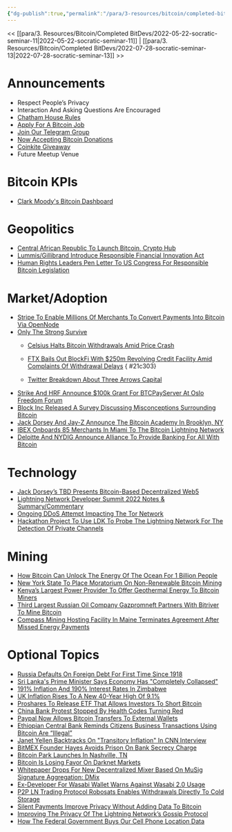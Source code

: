 ```yaml
---
{"dg-publish":true,"permalink":"/para/3-resources/bitcoin/completed-bit-devs/2022-06-27-socratic-seminar-12/","title":"Socratic 12","tags":["bitdevs, socratic-12, bitcoin, resource"],"noteIcon":"2","created":"2022-11-21T22:26:28.386-10:00","updated":"2023-04-06T10:57:52.396-10:00"}
---
```



<< [[para/3. Resources/Bitcoin/Completed BitDevs/2022-05-22-socratic-seminar-11\|2022-05-22-socratic-seminar-11]] | [[para/3. Resources/Bitcoin/Completed BitDevs/2022-07-28-socratic-seminar-13\|2022-07-28-socratic-seminar-13]] >>

# Announcements

- Respect People’s Privacy
- Interaction And Asking Questions Are Encouraged
- [Chatham House Rules](https://www.chathamhouse.org/about-us/chatham-house-rule)
- [Apply For A Bitcoin Job](https://bitcoinerjobs.com/)
- [Join Our Telegram Group](https://t.me/+Uh9gbHO9EHFkZWJh)
- [Now Accepting Bitcoin Donations](https://checkout.opennode.com/p/5dea6b7a-d33c-4fda-b54c-98f092814c7d)
- [Coinkite Giveaway](https://coinkite.com/)
- Future Meetup Venue

# Bitcoin KPIs

- [Clark Moody's Bitcoin Dashboard](https://bitcoin.clarkmoody.com/dashboard/)

# Geopolitics

- [Central African Republic To Launch Bitcoin, Crypto Hub](https://bitcoinmagazine.com/business/central-african-republic-to-launch-bitcoin-crypto-hub)
- [Lummis/Gillibrand Introduce Responsible Financial Innovation Act](https://bitcoinmagazine.com/business/heres-whats-in-senator-lummis-bitcoin-bill)
- [Human Rights Leaders Pen Letter To US Congress For Responsible Bitcoin Legislation](https://bitcoinmagazine.com/legal/human-rights-leaders-write-bitcoin-letter-to-congress)

# Market/Adoption

- [Stripe To Enable Millions Of Merchants To Convert Payments Into Bitcoin Via OpenNode](https://bitcoinmagazine.com/business/stripe-and-opennode-to-release-app-for-bitcoin-payments)
- [Only The Strong Survive](https://www.uncerto.com/only-the-strong-survive)
  - [Celsius Halts Bitcoin Withdrawals Amid Price Crash](https://bitcoinmagazine.com/markets/celsius-halts-bitcoin-withdrawals-what-went-wrong)
  - [FTX Bails Out BlockFi With $250m Revolving Credit Facility Amid Complaints Of Withdrawal Delays](https://nitter.net/BlockFiZac/status/1539216594383028224)
{ #21c303}

  - [Twitter Breakdown About Three Arrows Capital](https://twitter.com/FatManTerra/status/1539974901464895490)
- [Strike And HRF Announce $100k Grant For BTCPayServer At Oslo Freedom Forum](https://nitter.net/BtcpayServer/status/1529065438298120198)
- [Block Inc Released A Survey Discussing Misconceptions Surrounding Bitcoin](https://bitcoinmagazine.com/business/block-and-wakefield-research-release-bitcoin-survey-report)
- [Jack Dorsey And Jay-Z Announce The Bitcoin Academy In Brooklyn, NY](https://www.brooklynpaper.com/marcy-house-residents-jay-z-bitcoin-academy/)
- [IBEX Onboards 85 Merchants In Miami To The Bitcoin Lightning Network](https://bitcoinmagazine.com/business/ibex-onboard-85-merchants-in-miami-to-bitcoin)
- [Deloitte And NYDIG Announce Alliance To Provide Banking For All With Bitcoin](https://www.prnewswire.com/news-releases/deloitte-and-nydig-announce-alliance-to-provide-banking-for-all-with-bitcoin-301571356.html)

# Technology

- [Jack Dorsey’s TBD Presents Bitcoin-Based Decentralized Web5](https://bitcoinmagazine.com/business/jack-dorseys-tbd-presents-bitcoin-based-decentralized-web5)
- [Lightning Network Developer Summit 2022 Notes & Summary/Commentary](https://bitcoinops.org/en/newsletters/2022/06/15/#summary-of-ln-developer-meeting)
- [Ongoing DDoS Attempt Impacting The Tor Network](https://status.torproject.org/issues/2022-06-09-network-ddos)
- [Hackathon Project To Use LDK To Probe The Lightning Network For The Detection Of Private Channels](https://github.com/BitcoinDevShop/hidden-lightning-network)


# Mining

- [How Bitcoin Can Unlock The Energy Of The Ocean For 1 Billion People](https://bitcoinmagazine.com/business/bitcoin-unlocks-ocean-energy)
- [New York State To Place Moratorium On Non-Renewable Bitcoin Mining](https://bitcoinmagazine.com/business/new-york-to-place-moratorium-on-carbon-based-bitcoin-mining)
- [Kenya’s Largest Power Provider To Offer Geothermal Energy To Bitcoin Miners](https://bitcoinmagazine.com/business/kengen-to-provide-geothermal-energy-to-bitcoin-miners-in-kenya)
- [Third Largest Russian Oil Company Gazpromneft Partners With Bitriver To Mine Bitcoin](https://bitcoinmagazine.com/business/gazpromneft-partners-with-bitriver-to-mine-bitcoin)
- [Compass Mining Hosting Facility In Maine Terminates Agreement After Missed Energy Payments](https://twitter.com/dynamicsmining/status/1541262827096358912?s=12&t=X0G0MUtfoi8qErlv3SOlaA)

# Optional Topics

- [Russia Defaults On Foreign Debt For First Time Since 1918](https://www.bbc.com/news/business-61929926)
- [Sri Lanka's Prime Minister Says Economy Has "Completely Collapsed"](https://www.cnn.com/2022/06/23/asia/sri-lanka-economy-collapse-prime-minister-intl-hnk/index.html)
- [191% Inflation And 190% Interest Rates In Zimbabwe](https://twitter.com/gladstein/status/1540766157212332032?s=20&t=WVnbyTD6Pk10__2VDUk4Cw)
- [UK Inflation Rises To A New 40-Year High Of 9.1%](https://twitter.com/BloombergUK/status/1539491204575989761?s=20&t=74md4g3rOXJx2U8eQ85xzg)
- [Proshares To Release ETF That Allows Investors To Short Bitcoin](https://bitcoinmagazine.com/markets/proshares-to-release-short-bitcoin-strategy-etf)
- [China Bank Protest Stopped By Health Codes Turning Red](https://www.reuters.com/world/china/china-bank-protest-stopped-by-health-codes-turning-red-depositors-say-2022-06-14/)
- [Paypal Now Allows Bitcoin Transfers To External Wallets](https://bitcoinmagazine.com/business/paypal-allows-bitcoin-crypto-transfers-to-external-wallets)
- [Ethiopian Central Bank Reminds Citizens Business Transactions Using Bitcoin Are “Illegal”](https://bitcoinmagazine.com/business/bitcoin-transactions-are-illegal-ethiopian-central-bank)
- [Janet Yellen Backtracks On "Transitory Inflation" In CNN Interview](https://www.cnn.com/2022/05/31/politics/treasury-secretary-janet-yellen-inflation-cnntv/index.html)
- [BitMEX Founder Hayes Avoids Prison On Bank Secrecy Charge](https://www.bloomberg.com/news/articles/2022-05-20/bitmex-co-founder-arthur-hayes-sentenced-to-two-years-probation)
- [Bitcoin Park Launches In Nashville, TN](https://twitter.com/ODELL/status/1534884076108275713)
- [Bitcoin Is Losing Favor On Darknet Markets](https://bitcoinmagazine.com/markets/bitcoin-is-losing-favor-on-darknet-markets)
- [Whitepaper Drops For New Decentralized Mixer Based On MuSig Signature Aggregation: DMix](https://fadibarbara.it/papers/dmix.pdf)
- [Ex-Developer For Wasabi Wallet Warns Against Wasabi 2.0 Usage](https://nitter.net/mHaGqnOACyFm0h5/status/1536442355003293700)
- [P2P LN Trading Protocol Robosats Enables Withdrawals Directly To Cold Storage](https://twitter.com/robosats/status/1538498256400965632)
- [Silent Payments Improve Privacy Without Adding Data To Bitcoin](https://bitcoinmagazine.com/technical/silent-payments-improve-privacy-without-bitcoin-data)
- [Improving The Privacy Of The Lightning Network’s Gossip Protocol](https://bitcoinmagazine.com/technical/bitcoin-lightning-gossip-protocol-privacy)
- [How The Federal Government Buys Our Cell Phone Location Data](https://www.eff.org/deeplinks/2022/06/how-federal-government-buys-our-cell-phone-location-data)
